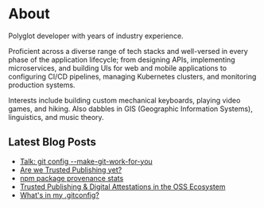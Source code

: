 # About

Polyglot developer with years of industry experience.

Proficient across a diverse range of tech stacks and well-versed in every phase
of the application lifecycle; from designing APIs, implementing microservices,
and building UIs for web and mobile applications to configuring CI/CD pipelines,
managing Kubernetes clusters, and monitoring production systems.

Interests include building custom mechanical keyboards, playing video games,
and hiking. Also dabbles in GIS (Geographic Information Systems), linguistics,
and music theory.

## Latest Blog Posts

<!-- BLOG-POST-LIST:START -->
- [Talk: git config --make-git-work-for-you](https://jduabe.dev/posts/2025/git-config-talk/)
- [Are we Trusted Publishing yet?](https://jduabe.dev/posts/2025/are-we-trusted-publishing-yet/)
- [npm package provenance stats](https://jduabe.dev/posts/2025/npm-package-provenance-stats/)
- [Trusted Publishing &amp; Digital Attestations in the OSS Ecosystem](https://jduabe.dev/posts/2025/trusted-publishing-attestations/)
- [What&#39;s in my .gitconfig?](https://jduabe.dev/posts/2025/git-config/)
<!-- BLOG-POST-LIST:END -->
